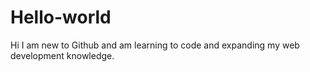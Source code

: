 # Hello-world
Hi I am new to Github and am learning to code and expanding my web development knowledge. 
